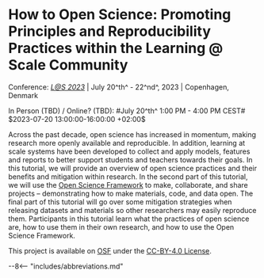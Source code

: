 # How to Open Science: Promoting Principles and Reproducibility Practices within the Learning @ Scale Community

Conference: [*L@S 2023*][lats] | July 20^th^ - 22^nd^, 2023 | Copenhagen, Denmark

<p class="time_format" markdown>
In Person (TBD) / Online? (TBD): #July 20^th^ 1:00 PM - 4:00 PM CEST# $2023-07-20 13:00:00-16:00:00 +02:00$
</p>

Across the past decade, open science has increased in momentum, making research more openly available and reproducible. In addition, learning at scale systems have been developed to collect and apply models, features and reports to better support students and teachers towards their goals. In this tutorial, we will provide an overview of open science practices and their benefits and mitigation within research. In the second part of this tutorial, we will use the [Open Science Framework][osf] to make, collaborate, and share projects – demonstrating how to make materials, code, and data open. The final part of this tutorial will go over some mitigation strategies when releasing datasets and materials so other researchers may easily reproduce them. Participants in this tutorial learn what the practices of open science are, how to use them in their own research, and how to use the Open Science Framework.

This project is available on [OSF][project] under the [CC-BY-4.0 License][cc4].

[osf]: https://osf.io/
<!-- TODO: Replace with DOI when working -->
[project]: https://osf.io/jp6cq
[cc4]: https://creativecommons.org/licenses/by/4.0/

[lats]: https://learningatscale.acm.org/las2023/

--8<-- "includes/abbreviations.md"
